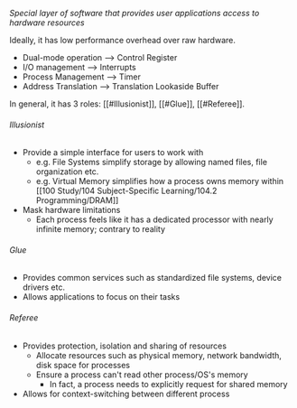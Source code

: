 *Special layer of software that provides user applications access to hardware resources*

Ideally, it has low performance overhead over raw hardware. 
- Dual-mode operation --> Control Register
- I/O management --> Interrupts
- Process Management --> Timer
- Address Translation --> Translation Lookaside Buffer

In general, it has 3 roles: [[#Illusionist]], [[#Glue]], [[#Referee]]. 
###### Illusionist
- Provide a simple interface for users to work with
	- e.g. File Systems simplify storage by allowing named files, file organization etc.
	- e.g. Virtual Memory simplifies how a process owns memory within [[100 Study/104 Subject-Specific Learning/104.2 Programming/DRAM]] 
- Mask hardware limitations
	- Each process feels like it has a dedicated processor with nearly infinite memory; contrary to reality
###### Glue
- Provides common services such as standardized file systems, device drivers etc.
- Allows applications to focus on their tasks 
###### Referee
- Provides protection, isolation and sharing of resources
	- Allocate resources such as physical memory, network bandwidth, disk space for processes
	- Ensure a process can't read other process/OS's memory
		- In fact, a process needs to explicitly request for shared memory
- Allows for context-switching between different process